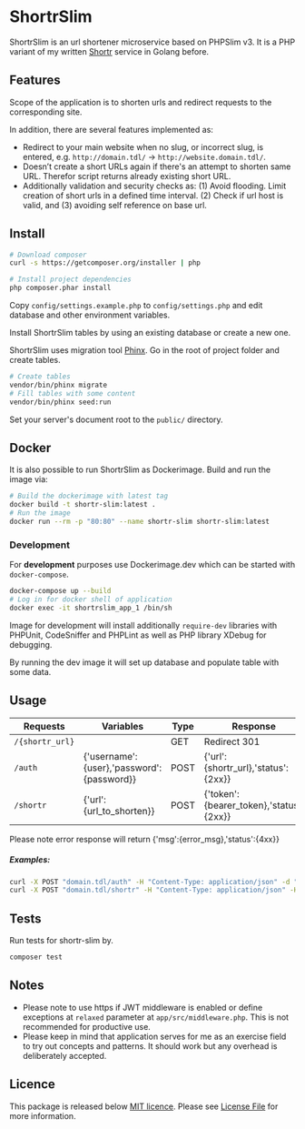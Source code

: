 # ShortrSlim

ShortrSlim is an url shortener microservice based on PHPSlim v3. It is a PHP variant of my written [Shortr](https://github.com/ndege/shortr) service in Golang before.

## Features

Scope of the application is to shorten urls and redirect requests to the corresponding site.

In addition, there are several features implemented as:
* Redirect to your main website when no slug, or incorrect slug, is entered, e.g. `http://domain.tdl/` → `http://website.domain.tdl/`.
* Doesn’t create a short URLs again if there's an attempt to shorten same URL. Therefor script returns already existing short URL.
* Additionally validation and security checks as: (1) Avoid flooding. Limit creation of short urls in a defined time interval. (2) Check if url host is valid, and (3) avoiding self reference on base url.

## Install

```bash
# Download composer
curl -s https://getcomposer.org/installer | php

# Install project dependencies
php composer.phar install
```
Copy `config/settings.example.php` to `config/settings.php` and edit database and other environment variables.

Install ShortrSlim tables by using an existing database or create a new one.

ShortrSlim uses migration tool [Phinx](https://phinx.org). Go in the root of project folder and create tables.

```bash
# Create tables
vendor/bin/phinx migrate
# Fill tables with some content
vendor/bin/phinx seed:run
```

Set your server's document root to the `public/` directory.

## Docker 

It is also possible to run ShortrSlim as Dockerimage. Build and run the image via:

```bash
# Build the dockerimage with latest tag
docker build -t shortr-slim:latest .
# Run the image
docker run --rm -p "80:80" --name shortr-slim shortr-slim:latest
```

### Development

For **development** purposes use Dockerimage.dev which can be started with `docker-compose`. 

```bash
docker-compose up --build
# Log in for docker shell of application
docker exec -it shortrslim_app_1 /bin/sh 
```

Image for development will install additionally `require-dev` libraries with PHPUnit, CodeSniffer and PHPLint as well as PHP library XDebug for debugging.

By running the dev image it will set up database and populate table with some data.

## Usage

| Requests        | Variables                                 | Type   | Response  							   | Token
|-----------------|-------------------------------------------|--------|-----------------------------------------| ------
| `/{shortr_url}` |                                           | GET    | Redirect 301                            | -
| `/auth`         | {'username':{user},'password':{password}} | POST   | {'url':{shortr_url},'status':{2xx}}     | -
| `/shortr`       | {'url':{url_to_shorten}}                  | POST   | {'token':{bearer_token},'status':{2xx}} | X


Please note error response will return {'msg':{error_msg},'status':{4xx}}

##### Examples:
```bash
curl -X POST "domain.tdl/auth" -H "Content-Type: application/json" -d "{\"username\":\"test\",\"password\":\"pass\"}"
curl -X POST "domain.tdl/shortr" -H "Content-Type: application/json" -H "Authorization: bearer {token}" -d "{\"url\":\"domain_to_shorten.tdl\"}"
```

## Tests

Run tests for shortr-slim by.

```bash
composer test
```

## Notes

* Please note to use https if JWT middleware is enabled or define exceptions at `relaxed` parameter at `app/src/middleware.php`. This is not recommended for productive use.
* Please keep in mind that application serves for me as an exercise field to try out concepts and patterns. It should work but any overhead is deliberately accepted.

## Licence

This package is released below [MIT licence](https://opensource.org/licenses/MIT). Please see [License File](LICENSE) for more information.
